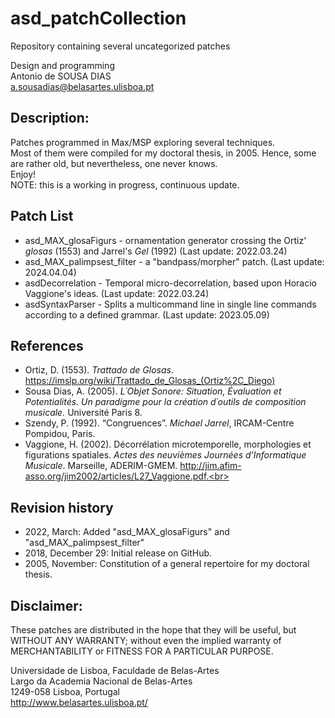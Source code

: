 # asd_patchCollection
Repository containing several uncategorized patches<br>

Design and programming<br>
Antonio de SOUSA DIAS<br>
a.sousadias@belasartes.ulisboa.pt

## Description:
Patches programmed in Max/MSP exploring several techniques.<br>
Most of them were compiled for my doctoral thesis, in 2005. Hence, some are rather old, but nevertheless, one never knows.<br/>
Enjoy!<br/>
NOTE: this is a working in progress, continuous update.<br>

## Patch List
- asd_MAX_glosaFigurs - ornamentation generator crossing the Ortiz' _glosas_ (1553) and Jarrel's _Gel_ (1992) (Last update: 2022.03.24)
- asd_MAX_palimpsest_filter - a "bandpass/morpher" patch. (Last update: 2024.04.04)
- asdDecorrelation - Temporal micro-decorrelation, based upon Horacio Vaggione's ideas.  (Last update: 2022.03.24)
- asdSyntaxParser - Splits a multicommand line in single line commands according to a defined grammar. (Last update: 2023.05.09)

## References
- Ortiz, D. (1553). _Trattado de Glosas_. https://imslp.org/wiki/Trattado_de_Glosas_(Ortiz%2C_Diego)<br>
- Sousa Dias, A. (2005). _L´Objet Sonore: Situation, Évaluation et Potentialités. Un paradigme pour la création d´outils de composition musicale._ Université Paris 8.<br>
- Szendy, P. (1992). “Congruences”. _Michael Jarrel_, IRCAM-Centre Pompidou, Paris.<br>
- Vaggione, H. (2002). Décorrélation microtemporelle, morphologies et figurations spatiales. _Actes des neuvièmes Journées d’Informatique Musicale_. Marseille, ADERIM-GMEM. http://jim.afim-asso.org/jim2002/articles/L27_Vaggione.pdf.<br>


## Revision history
- 2022, March: Added "asd\_MAX\_glosaFigurs" and "asd\_MAX\_palimpsest_filter"
- 2018, December 29: Initial release on GitHub.
- 2005, November: Constitution of a general repertoire for my doctoral thesis.

## Disclaimer:
These patches are distributed in the hope that they will be useful, but WITHOUT ANY WARRANTY; without even the implied warranty of MERCHANTABILITY or FITNESS FOR A PARTICULAR PURPOSE.<br>




Universidade de Lisboa, Faculdade de Belas-Artes<br>
Largo da Academia Nacional de Belas-Artes<br>
1249-058 Lisboa, Portugal<br>
http://www.belasartes.ulisboa.pt/
